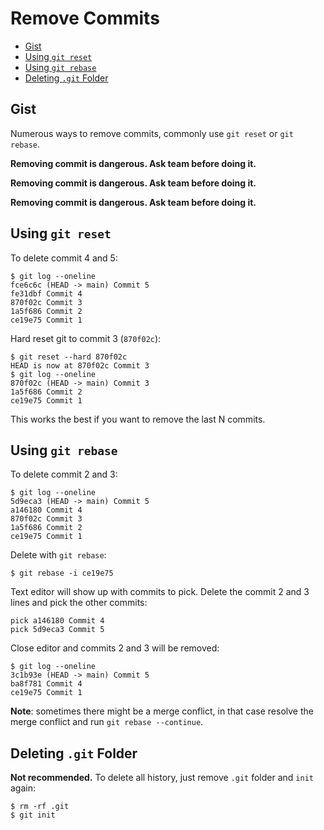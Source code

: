 # Remove Commits

- [Gist](#gist)
- [Using `git reset`](#using-git-reset)
- [Using `git rebase`](#using-git-rebase)
- [Deleting `.git` Folder](#deleting-git-folder)

## Gist
Numerous ways to remove commits, commonly use `git reset` or `git rebase`.

**Removing commit is dangerous. Ask team before doing it.**

**Removing commit is dangerous. Ask team before doing it.**

**Removing commit is dangerous. Ask team before doing it.**

## Using `git reset`
To delete commit 4 and 5:
```
$ git log --oneline
fce6c6c (HEAD -> main) Commit 5
fe31dbf Commit 4
870f02c Commit 3
1a5f686 Commit 2
ce19e75 Commit 1
```

Hard reset git to commit 3 (`870f02c`):
```
$ git reset --hard 870f02c
HEAD is now at 870f02c Commit 3
$ git log --oneline
870f02c (HEAD -> main) Commit 3
1a5f686 Commit 2
ce19e75 Commit 1
```

This works the best if you want to remove the last N commits.

## Using `git rebase`
To delete commit 2 and 3:
```
$ git log --oneline
5d9eca3 (HEAD -> main) Commit 5
a146180 Commit 4
870f02c Commit 3
1a5f686 Commit 2
ce19e75 Commit 1
```

Delete with `git rebase`:
```
$ git rebase -i ce19e75
```

Text editor will show up with commits to pick. Delete the commit 2 and 3 lines and pick the other commits:
```
pick a146180 Commit 4
pick 5d9eca3 Commit 5
```

Close editor and commits 2 and 3 will be removed:
```
$ git log --oneline
3c1b93e (HEAD -> main) Commit 5
ba8f781 Commit 4
ce19e75 Commit 1
```

**Note**: sometimes there might be a merge conflict, in that case resolve the merge conflict and run `git rebase --continue`.

## Deleting `.git` Folder
**Not recommended.** To delete all history, just remove `.git` folder and `init` again:
```
$ rm -rf .git
$ git init
```

